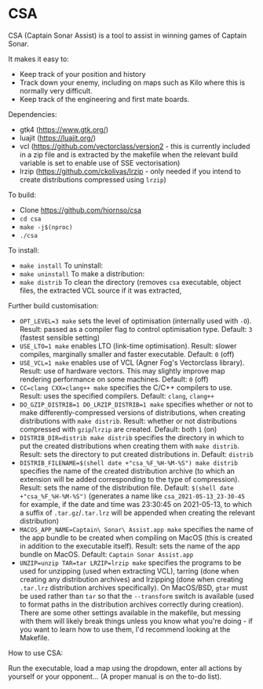 # CSA
CSA (Captain Sonar Assist) is a tool to assist in winning games of Captain Sonar.

It makes it easy to:
- Keep track of your position and history
- Track down your enemy, including on maps such as Kilo where this is normally very difficult.
- Keep track of the engineering and first mate boards.

Dependencies:
- gtk4 (https://www.gtk.org/)
- luajit (https://luajit.org/)
- vcl (https://github.com/vectorclass/version2 - this is currently included in a zip file and is extracted by the makefile when the relevant build variable is set to enable use of SSE vectorisation)
- lrzip (https://github.com/ckolivas/lrzip - only needed if you intend to create distributions compressed using `lrzip`)

To build:
- Clone https://github.com/hiornso/csa
- `cd csa`
- `make -j$(nproc)`
- `./csa`

To install:
- `make install`
To uninstall:
- `make uninstall`
To make a distribution:
- `make distrib`
To clean the directory (removes `csa` executable, object files, the extracted VCL source if it was extracted, 

Further build customisation:
- `OPT_LEVEL=3 make` sets the level of optimisation (internally used with `-O`). Result: passed as a compiler flag to control optimisation type. Default: `3` (fastest sensible setting)
- `USE_LTO=1 make` enables LTO (link-time optimisation). Result: slower compiles, marginally smaller and faster executable. Default: `0` (off)
- `USE_VCL=1 make` enables use of VCL (Agner Fog's Vectorclass library). Result: use of hardware vectors. This may slightly improve map rendering performance on some machines. Default: `0` (off)
- `CC=clang CXX=clang++ make` specifies the C/C++ compilers to use. Result: uses the specified compilers. Default: `clang`, `clang++`
- `DO_GZIP_DISTRIB=1 DO_LRZIP_DISTRIB=1 make` specifies whether or not to make differently-compressed versions of distributions, when creating distributions with `make distrib`. Result: whether or not distributions compressed with `gzip`/`lrzip` are created. Default: both `1` (on)
- `DISTRIB_DIR=distrib make distrib` specifies the directory in which to put the created distributions when creating them with `make distrib`. Result: sets the directory to put created distributions in. Default: `distrib`
- `DISTRIB_FILENAME=$(shell date +"csa_%F_%H-%M-%S") make distrib` specifies the name of the created distribution archive (to which an extension will be added corresponding to the type of compression). Result: sets the name of the distribution file. Default: `$(shell date +"csa_%F_%H-%M-%S")` (generates a name like `csa_2021-05-13_23-30-45` for example, if the date and time was 23:30:45 on 2021-05-13, to which a suffix of `.tar.gz`/`.tar.lrz` will be appended when creating the relevant distribution)
- `MACOS_APP_NAME=Captain\ Sonar\ Assist.app make` specifies the name of the app bundle to be created when compiling on MacOS (this is created in addition to the executable itself). Result: sets the name of the app bundle on MacOS. Default: `Captain Sonar Assist.app`
- `UNZIP=unzip TAR=tar LRZIP=lrzip make` specifies the programs to be used for unzipping (used when extracting VCL), tarring (done when creating any distribution archives) and lrzipping (done when creating `.tar.lrz` distribution archives specifically). On MacOS/BSD, `gtar` must be used rather than `tar` so that the `--transform` switch is available (used to format paths in the distribution archives correctly during creation).
There are some other settings available in the makefile, but messing with them will likely break things unless you know what you're doing - if you want to learn how to use them, I'd recommend looking at the Makefile.

How to use CSA:

Run the executable, load a map using the dropdown, enter all actions by yourself or your opponent... (A proper manual is on the to-do list).
